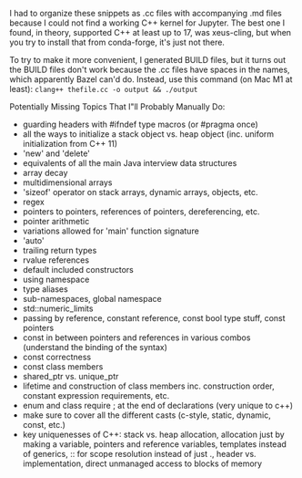 I had to organize these snippets as .cc files with accompanying .md files because I could not find a working C++ kernel for Jupyter. The best one I found, in theory, supported C++ at least up to 17, was xeus-cling, but when you try to install that from conda-forge, it's just not there.

To try to make it more convenient, I generated BUILD files, but it turns out the BUILD files don't work because the .cc files have spaces in the names, which apparently Bazel can'd do.  Instead, use this command (on Mac M1 at least):
`clang++ thefile.cc -o output && ./output`

Potentially Missing Topics That I"ll Probably Manually Do:
- guarding headers with #ifndef type macros (or #pragma once)
- all the ways to initialize a stack object vs. heap object (inc. uniform initialization from C++ 11)
- 'new' and 'delete'
- equivalents of all the main Java interview data structures
- array decay
- multidimensional arrays
- 'sizeof' operator on stack arrays, dynamic arrays, objects, etc.
- regex
- pointers to pointers, references of pointers, dereferencing, etc.
- pointer arithmetic
- variations allowed for 'main' function signature
- 'auto'
- trailing return types
- rvalue references
- default included constructors
- using namespace
- type aliases
- sub-namespaces, global namespace
- std::numeric_limits<T>
- passing by reference, constant reference, const bool type stuff, const pointers
- const in between pointers and references in various combos (understand the binding of the syntax)
- const correctness
- const class members
- shared_ptr vs. unique_ptr
- lifetime and construction of class members inc. construction order, constant expression requirements, etc.
- enum and class require ; at the end of declarations (very unique to c++)
- make sure to cover all the different casts (c-style, static, dynamic, const, etc.)
- key uniquenesses of C++: stack vs. heap allocation, allocation just by making a variable, pointers and reference variables, templates instead of generics, :: for scope resolution instead of just ., header vs. implementation, direct unmanaged access to blocks of memory